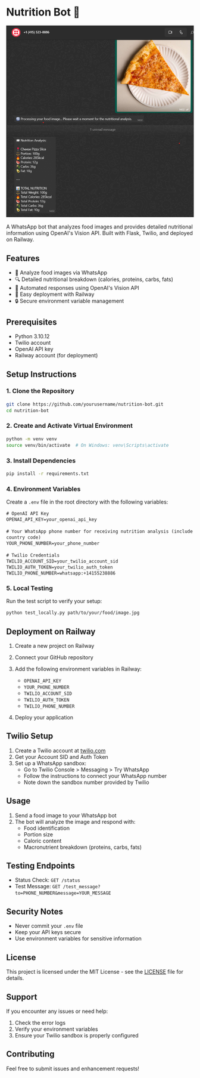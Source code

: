 # Nutrition Bot 🤖

![Nutrition Bot Demo](pizza_macros.png)

A WhatsApp bot that analyzes food images and provides detailed nutritional information using OpenAI's Vision API. Built with Flask, Twilio, and deployed on Railway.

## Features

- 📸 Analyze food images via WhatsApp
- 🔍 Detailed nutritional breakdown (calories, proteins, carbs, fats)
- 🤖 Automated responses using OpenAI's Vision API
- 🚀 Easy deployment with Railway
- 🔒 Secure environment variable management

## Prerequisites

- Python 3.10.12
- Twilio account
- OpenAI API key
- Railway account (for deployment)

## Setup Instructions

### 1. Clone the Repository
```bash
git clone https://github.com/yourusername/nutrition-bot.git
cd nutrition-bot
```

### 2. Create and Activate Virtual Environment
```bash
python -m venv venv
source venv/bin/activate  # On Windows: venv\Scripts\activate
```

### 3. Install Dependencies
```bash
pip install -r requirements.txt
```

### 4. Environment Variables
Create a `.env` file in the root directory with the following variables:
```env
# OpenAI API Key
OPENAI_API_KEY=your_openai_api_key

# Your WhatsApp phone number for receiving nutrition analysis (include country code)
YOUR_PHONE_NUMBER=your_phone_number

# Twilio Credentials
TWILIO_ACCOUNT_SID=your_twilio_account_sid
TWILIO_AUTH_TOKEN=your_twilio_auth_token
TWILIO_PHONE_NUMBER=whatsapp:+14155238886
```

### 5. Local Testing
Run the test script to verify your setup:
```bash
python test_locally.py path/to/your/food/image.jpg
```

## Deployment on Railway

1. Create a new project on Railway
2. Connect your GitHub repository
3. Add the following environment variables in Railway:
   - `OPENAI_API_KEY`
   - `YOUR_PHONE_NUMBER`
   - `TWILIO_ACCOUNT_SID`
   - `TWILIO_AUTH_TOKEN`
   - `TWILIO_PHONE_NUMBER`

4. Deploy your application

## Twilio Setup

1. Create a Twilio account at [twilio.com](https://www.twilio.com)
2. Get your Account SID and Auth Token
3. Set up a WhatsApp sandbox:
   - Go to Twilio Console > Messaging > Try WhatsApp
   - Follow the instructions to connect your WhatsApp number
   - Note down the sandbox number provided by Twilio

## Usage

1. Send a food image to your WhatsApp bot
2. The bot will analyze the image and respond with:
   - Food identification
   - Portion size
   - Caloric content
   - Macronutrient breakdown (proteins, carbs, fats)

## Testing Endpoints

- Status Check: `GET /status`
- Test Message: `GET /test_message?to=PHONE_NUMBER&message=YOUR_MESSAGE`

## Security Notes

- Never commit your `.env` file
- Keep your API keys secure
- Use environment variables for sensitive information

## License

This project is licensed under the MIT License - see the [LICENSE](LICENSE) file for details.

## Support

If you encounter any issues or need help:
1. Check the error logs
2. Verify your environment variables
3. Ensure your Twilio sandbox is properly configured

## Contributing

Feel free to submit issues and enhancement requests! 
